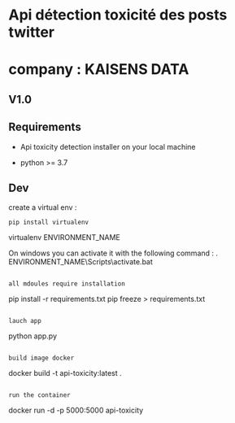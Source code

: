 # Api détection toxicité des posts twitter

# company : KAISENS DATA

## V1.0

## Requirements
* Api toxicity detection installer on your local machine

* python >= 3.7

##  Dev

create a virtual env : 
```
pip install virtualenv
```

virtualenv ENVIRONMENT_NAME

On windows you can activate it with the following command : . ENVIRONMENT_NAME\Scripts\activate.bat

```

all mdoules require installation
```
pip install -r requirements.txt
pip freeze > requirements.txt 

```

lauch app
```
python app.py
```

build image docker
```
docker build -t api-toxicity:latest .
```

run the container
```
docker run -d -p 5000:5000 api-toxicity
```
